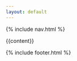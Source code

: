 ```yaml
---
layout: default
---
```


{% include nav.html %}

<main class=home>
{{content}}
</main>

{% include footer.html %}
